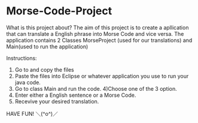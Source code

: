 # Morse-Code-Project

What is this project about?
The aim of this project is to create a apllication that can translate a English phrase into Morse Code and vice versa.
The application contains 2 Classes MorseProject (used for our translations) and Main(used to run the application)

Instructions:
1) Go to            and copy the files
2) Paste the files into Eclipse or whatever application you use to run your java code.
3) Go to class Main and run the code.
4)Choose one of the 3 option.
5) Enter either a English sentence or a Morse Code.
6) Recevive your desired translation. 

HAVE FUN! ＼(^o^)／
 
 
